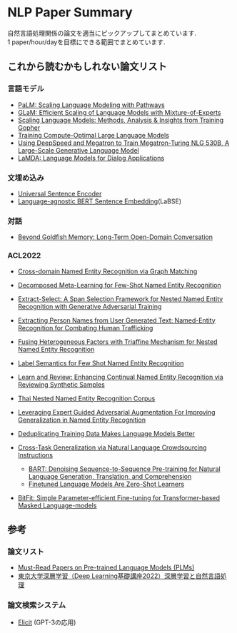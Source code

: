 # NLP Paper Summary
自然言語処理関係の論文を適当にピックアップしてまとめています.  
1 paper/hour/dayを目標にできる範囲でまとめています.

## これから読むかもしれない論文リスト
### 言語モデル
- [PaLM: Scaling Language Modeling with Pathways](https://arxiv.org/abs/2204.02311)
- [GLaM: Efficient Scaling of Language Models with Mixture-of-Experts](https://arxiv.org/abs/2112.06905)
- [Scaling Language Models: Methods, Analysis & Insights from Training Gopher](https://arxiv.org/abs/2112.11446)
- [Training Compute-Optimal Large Language Models](https://arxiv.org/abs/2203.15556)
- [Using DeepSpeed and Megatron to Train Megatron-Turing NLG 530B, A Large-Scale Generative Language Model](https://arxiv.org/abs/2201.11990)
- [LaMDA: Language Models for Dialog Applications](https://arxiv.org/abs/2201.08239)
### 文埋め込み
- [Universal Sentence Encoder](https://arxiv.org/abs/1803.11175)
- [Language-agnostic BERT Sentence Embedding](https://arxiv.org/abs/2007.01852)(LaBSE)
### 対話
- [Beyond Goldfish Memory: Long-Term Open-Domain Conversation](https://arxiv.org/abs/2107.07567)
### ACL2022
- [Cross-domain Named Entity Recognition via Graph Matching](https://aclanthology.org/2022.findings-acl.210/)
- [Decomposed Meta-Learning for Few-Shot Named Entity Recognition](https://aclanthology.org/2022.findings-acl.124/)
- [Extract-Select: A Span Selection Framework for Nested Named Entity Recognition with Generative Adversarial Training](https://aclanthology.org/2022.findings-acl.9/)
- [Extracting Person Names from User Generated Text: Named-Entity Recognition for Combating Human Trafficking](https://aclanthology.org/2022.findings-acl.225/)
- [Fusing Heterogeneous Factors with Triaffine Mechanism for Nested Named Entity Recognition](https://aclanthology.org/2022.findings-acl.250/)
- [Label Semantics for Few Shot Named Entity Recognition](https://aclanthology.org/2022.findings-acl.155/)
- [Learn and Review: Enhancing Continual Named Entity Recognition via Reviewing Synthetic Samples](https://aclanthology.org/2022.findings-acl.179/)
- [Thai Nested Named Entity Recognition Corpus](https://aclanthology.org/2022.findings-acl.116/)
- [Leveraging Expert Guided Adversarial Augmentation For Improving Generalization in Named Entity Recognition](https://aclanthology.org/2022.findings-acl.154/)

- [Deduplicating Training Data Makes Language Models Better](https://aclanthology.org/2022.acl-long.577/)
- [Cross-Task Generalization via Natural Language Crowdsourcing Instructions](https://aclanthology.org/2022.acl-long.244/)
  - [BART: Denoising Sequence-to-Sequence Pre-training for Natural Language Generation, Translation, and Comprehension](https://arxiv.org/abs/1910.13461)
  - [Finetuned Language Models Are Zero-Shot Learners](https://arxiv.org/abs/2109.01652)
- [BitFit: Simple Parameter-efficient Fine-tuning for Transformer-based Masked Language-models](https://aclanthology.org/2022.acl-short.1/)

## 参考
### 論文リスト
- [Must-Read Papers on Pre-trained Language Models (PLMs)](https://github.com/thunlp/PLMpapers)
- [東京大学深層学習（Deep Learning基礎講座2022）深層学習と自然言語処理](https://speakerdeck.com/verypluming/dong-jing-da-xue-shen-ceng-xue-xi-deep-learningji-chu-jiang-zuo-2022-shen-ceng-xue-xi-tozi-ran-yan-yu-chu-li?slide=68)
### 論文検索システム
- [Elicit](https://elicit.org/search) (GPT-3の応用)
